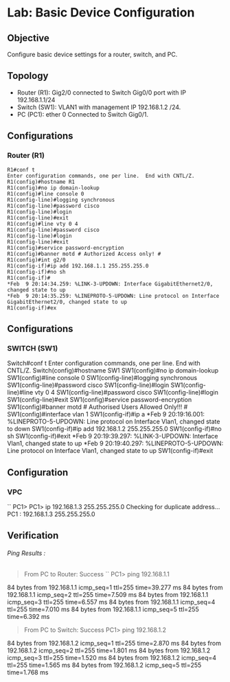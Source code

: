 # Lab: Basic Device Configuration

## Objective
Configure basic device settings for a router, switch, and PC.

## Topology
- Router (R1): Gig2/0 connected to Switch Gig0/0 port with IP 192.168.1.1/24
- Switch (SW1): VLAN1 with management IP 192.168.1.2 /24.
- PC (PC1): ether 0  Connected to Switch Gig0/1.

## Configurations
### Router (R1)
```
R1#conf t
Enter configuration commands, one per line.  End with CNTL/Z.
R1(config)#hostname R1
R1(config)#no ip domain-lookup
R1(config)#line console 0
R1(config-line)#logging synchronous
R1(config-line)#password cisco
R1(config-line)#login
R1(config-line)#exit
R1(config)#line vty 0 4
R1(config-line)#password cisco
R1(config-line)#login
R1(config-line)#exit
R1(config)#service password-encryption
R1(config)#banner motd # Authorized Access only! #
R1(config)#int g2/0
R1(config-if)#ip add 192.168.1.1 255.255.255.0
R1(config-if)#no sh
R1(config-if)#
*Feb  9 20:14:34.259: %LINK-3-UPDOWN: Interface GigabitEthernet2/0, changed state to up
*Feb  9 20:14:35.259: %LINEPROTO-5-UPDOWN: Line protocol on Interface GigabitEthernet2/0, changed state to up
R1(config-if)#ex

```
## Configurations ##
### SWITCH (SW1)
Switch#conf t
Enter configuration commands, one per line.  End with CNTL/Z.
Switch(config)#hostname SW1
SW1(config)#no ip domain-lookup
SW1(config)#line console 0
SW1(config-line)#logging synchronous
SW1(config-line)#password cisco
SW1(config-line)#login
SW1(config-line)#line vty 0 4
SW1(config-line)#password cisco
SW1(config-line)#login
SW1(config-line)#exit
SW1(config)#service password-encryption
SW1(config)#banner motd # Authorised Users Allowed Only!!! #
SW1(config)#interface vlan 1
SW1(config-if)#ip a
*Feb  9 20:19:16.001: %LINEPROTO-5-UPDOWN: Line protocol on Interface Vlan1, changed state to down
SW1(config-if)#ip add 192.168.1.2 255.255.255.0
SW1(config-if)#no sh
SW1(config-if)#exit
*Feb  9 20:19:39.297: %LINK-3-UPDOWN: Interface Vlan1, changed state to up
*Feb  9 20:19:40.297: %LINEPROTO-5-UPDOWN: Line protocol on Interface Vlan1, changed state to up
SW1(config-if)#exit

## Configuration ##
### VPC
``
PC1> 
PC1> ip 192.168.1.3 255.255.255.0 
Checking for duplicate address...
PC1 : 192.168.1.3 255.255.255.0

## Verification
###### Ping Results :
  > From PC to Router: Success
`` 
PC1> ping 192.168.1.1

84 bytes from 192.168.1.1 icmp_seq=1 ttl=255 time=39.277 ms
84 bytes from 192.168.1.1 icmp_seq=2 ttl=255 time=7.509 ms
84 bytes from 192.168.1.1 icmp_seq=3 ttl=255 time=6.557 ms
84 bytes from 192.168.1.1 icmp_seq=4 ttl=255 time=7.010 ms
84 bytes from 192.168.1.1 icmp_seq=5 ttl=255 time=6.392 ms

> From PC to Switch: Success
PC1> ping 192.168.1.2

84 bytes from 192.168.1.2 icmp_seq=1 ttl=255 time=2.870 ms
84 bytes from 192.168.1.2 icmp_seq=2 ttl=255 time=1.801 ms
84 bytes from 192.168.1.2 icmp_seq=3 ttl=255 time=1.520 ms
84 bytes from 192.168.1.2 icmp_seq=4 ttl=255 time=1.565 ms
84 bytes from 192.168.1.2 icmp_seq=5 ttl=255 time=1.768 ms
